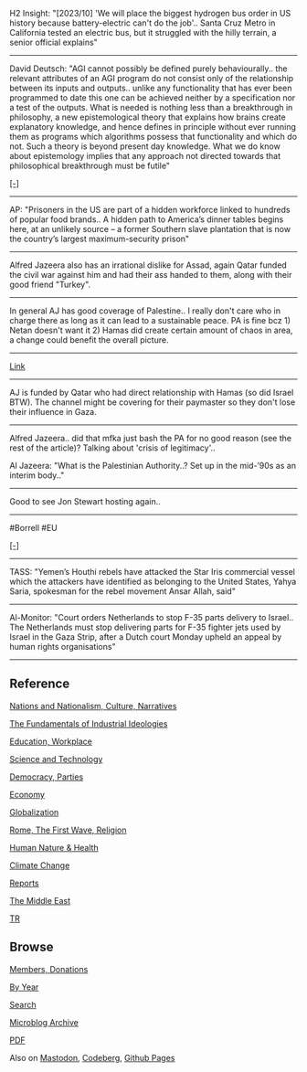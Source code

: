 
H2 Insight: "[2023/10] 'We will place the biggest hydrogen bus order
in US history because battery-electric can't do the job'.. Santa Cruz
Metro in California tested an electric bus, but it struggled with the
hilly terrain, a senior official explains"

---

David Deutsch: "AGI cannot possibly be defined purely
behaviourally.. the relevant attributes of an AGI program do not
consist only of the relationship between its inputs and
outputs.. unlike any functionality that has ever been programmed to
date this one can be achieved neither by a specification nor a test of
the outputs. What is needed is nothing less than a breakthrough in
philosophy, a new epistemological theory that explains how brains
create explanatory knowledge, and hence defines in principle without
ever running them as programs which algorithms possess that
functionality and which do not.  Such a theory is beyond present day
knowledge. What we do know about epistemology implies that any
approach not directed towards that philosophical breakthrough must be
futile"

[[-]](https://m.youtube.com/watch?v=VtkKJlVCfy0)

---

AP: "Prisoners in the US are part of a hidden workforce linked to
hundreds of popular food brands..  A hidden path to America’s dinner
tables begins here, at an unlikely source – a former Southern slave
plantation that is now the country’s largest maximum-security prison"

---

Alfred Jazeera also has an irrational dislike for Assad, again Qatar
funded the civil war against him and had their ass handed to them,
along with their good friend "Turkey".

---

In general AJ has good coverage of Palestine.. I really don't care who
in charge there as long as it can lead to a sustainable peace.  PA is
fine bcz 1) Netan doesn't want it 2) Hamas did create certain amount
of chaos in area, a change could benefit the overall picture.

---

[Link](https://www.dropbox.com/scl/fi/fhm1wk7h8mgbr0tsrflyw/watching_you_1.gif?rlkey=1d27cnmjbuupl4khvg0pjdqj4&raw=1)

---

AJ is funded by Qatar who had direct relationship with Hamas (so did
Israel BTW). The channel might be covering for their paymaster so they
don't lose their influence in Gaza.

---

Alfred Jazeera.. did that mfka just bash the PA for no good reason
(see the rest of the article)?  Talking about 'crisis of legitimacy'..

Al Jazeera: "What is the Palestinian Authority..? Set up in the
mid-’90s as an interim body.."

---

Good to see Jon Stewart hosting again.. 

---

\#Borrell \#EU

[[-]](https://www.youtube.com/embed/DMbbtvi0G9I)

---

TASS: "Yemen’s Houthi rebels have attacked the Star Iris commercial
vessel which the attackers have identified as belonging to the United
States, Yahya Saria, spokesman for the rebel movement Ansar Allah,
said"

---

Al-Monitor: "Court orders Netherlands to stop F-35 parts delivery to
Israel.. The Netherlands must stop delivering parts for F-35 fighter
jets used by Israel in the Gaza Strip, after a Dutch court Monday
upheld an appeal by human rights organisations"

---

## Reference

[Nations and Nationalism, Culture, Narratives](0119/2013/02/nations-and-nationalism.html)

[The Fundamentals of Industrial Ideologies](0119/2011/04/fundamentals-of-industrial-ideologies.html)

[Education, Workplace](0119/2017/09/education-workplace.html)

[Science and Technology](0119/2018/09/science-technology.html)

[Democracy, Parties](0119/2016/11/democracy.html)

[Economy](2021/01/economy.html)

[Globalization](0119/2018/09/globalization.html)

[Rome, The First Wave, Religion](0119/2017/12/rome.html)

[Human Nature & Health](2020/07/human-nature.html)

[Climate Change](2022/01/climate.html)

[Reports](2021/01/reports.html)

[The Middle East](0119/2019/07/middleeast.html)

[TR](../tr/index.html)

## Browse

[Members, Donations](2022/08/members.html)

[By Year](years.html)

[Search](search.html)

[Microblog Archive](mbl/index.html)

[PDF](https://drive.google.com/uc?export=view&id=1FSi-1MnqXVq_PVTEXzzflwN8-7h92N_R)

Also on 
[Mastodon](https://fosstodon.org/@muratk5n),
[Codeberg](https://muratk5n.codeberg.page/en/),
[Github Pages](https://muratk5n.github.io/thirdwave/en/)


